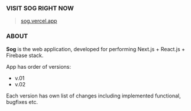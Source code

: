### VISIT SOG RIGHT NOW

><a href="https://sog.vercel.app/">sog.vercel.app</a>

### ABOUT

**Sog** is the web application, developed for performing Next.js + React.js + Firebase stack. 

App has order of versions:

- v.01
- v.02

Each version has own list of changes including implemented functional, bugfixes etc.